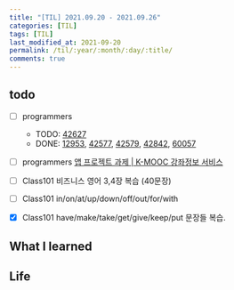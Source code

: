 ```yaml
---
title: "[TIL] 2021.09.20 - 2021.09.26"
categories: [TIL]
tags: [TIL]
last_modified_at: 2021-09-20
permalink: /til/:year/:month/:day/:title/
comments: true
---
```


## todo

- [ ] programmers

  - TODO: [42627](https://programmers.co.kr/learn/courses/30/lessons/42627)
  - DONE: [12953](https://programmers.co.kr/learn/courses/30/lessons/12953), [42577](https://programmers.co.kr/learn/courses/30/lessons/42577), [42579](https://programmers.co.kr/learn/courses/30/lessons/42579), [42842](https://programmers.co.kr/learn/courses/30/lessons/42842), [60057](https://programmers.co.kr/learn/courses/30/lessons/60057)

- [ ] programmers [앱 프로젝트 과제 | K-MOOC 강좌정보 서비스](https://programmers.co.kr/skill_check_assignments/168)

- [ ] Class101 비즈니스 영어 3,4장 복습 (40문장)
- [ ] Class101 in/on/at/up/down/off/out/for/with
- [x] Class101 have/make/take/get/give/keep/put 문장들 복습.

## What I learned

## Life
